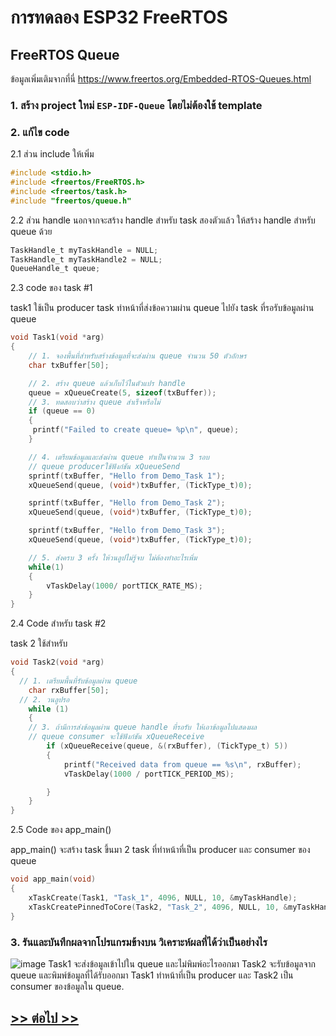 # การทดลอง ESP32 FreeRTOS 
##  FreeRTOS Queue

ข้อมูลเพิ่มเติมจากที่นี่ https://www.freertos.org/Embedded-RTOS-Queues.html

### 1. สร้าง project ใหม่ `ESP-IDF-Queue` โดยไม่ต้องใช้ template

### 2. แก้ไข code

2.1 ส่วน include ให้เพิ่ม

```c
#include <stdio.h>
#include <freertos/FreeRTOS.h>
#include <freertos/task.h>
#include "freertos/queue.h"
```


2.2 ส่วน handle นอกจากจะสร้าง handle สำหรับ task สองตัวแล้ว ให้สร้าง handle สำหรับ queue ด้วย

```c
TaskHandle_t myTaskHandle = NULL;
TaskHandle_t myTaskHandle2 = NULL;
QueueHandle_t queue;
```

2.3  code ของ task #1

task1 ใช้เป็น producer task ทำหน้าที่ส่งข้อความผ่าน queue ไปยัง task ที่รอรับข้อมูลผ่าน queue

```c
void Task1(void *arg)
{
    // 1. จองพื้นที่สำหรับสร้างข้อมูลที่จะส่งผ่าน queue จำนวน 50 ตัวอักษร
    char txBuffer[50];

    // 2. สร้าง queue แล้วเก็บไว้ในตัวแปร handle
    queue = xQueueCreate(5, sizeof(txBuffer));
    // 3. ทดสอบว่าสร้าง queue สำเร็จหรือไม่ 
    if (queue == 0)
    {
     printf("Failed to create queue= %p\n", queue);
    }

    // 4. เตรียมข้อมูลและส่งผ่าน queue ทำเป็นจำนวน 3 รอบ
    // queue producerใช้ฟังก์ชัน xQueueSend
    sprintf(txBuffer, "Hello from Demo_Task 1");
    xQueueSend(queue, (void*)txBuffer, (TickType_t)0);

    sprintf(txBuffer, "Hello from Demo_Task 2");
    xQueueSend(queue, (void*)txBuffer, (TickType_t)0);

    sprintf(txBuffer, "Hello from Demo_Task 3");
    xQueueSend(queue, (void*)txBuffer, (TickType_t)0);

    // 5. ส่งครบ 3 ครั้ง ให้วนลูปไม่รู้จบ ไม่ต้องทำอะไรเพิ่ม
    while(1)
    {
        vTaskDelay(1000/ portTICK_RATE_MS);
    }
}
```

2.4 Code สำหรับ task #2

task 2 ใช้สำหรับ

```c
void Task2(void *arg)
{
  // 1. เตรียมพื้นที่รับข้อมูลผ่าน queue
	char rxBuffer[50];
  // 2. วนลูปรอ
	while (1)
	{
    // 3. ถ้ามีการส่งข้อมูลผ่าน queue handle ที่รอรับ ให้เอาข้อมูลไปแสดงผล
    // queue consumer จะใช้ฟังก์ชัน xQueueReceive 
		if (xQueueReceive(queue, &(rxBuffer), (TickType_t) 5))
		{
			printf("Received data from queue == %s\n", rxBuffer);
			vTaskDelay(1000 / portTICK_PERIOD_MS);

		}
	}
}
```
2.5 Code ของ app_main()

app_main() จะสร้าง task ขึ้นมา 2 task ที่ทำหน้าที่เป็น producer และ consumer ของ queue


```c
void app_main(void)
{
	xTaskCreate(Task1, "Task_1", 4096, NULL, 10, &myTaskHandle);
	xTaskCreatePinnedToCore(Task2, "Task_2", 4096, NULL, 10, &myTaskHandle2, 1);
}
```

### 3. รันและบันทึกผลจากโปรแกรมข้างบน วิเคราะห์ผลที่ได้ว่าเป็นอย่างไร
![image](https://github.com/user-attachments/assets/46c1049b-2da8-4623-b590-dddadbd2079f)
Task1 จะส่งข้อมูลเข้าไปใน queue และไม่พิมพ์อะไรออกมา
Task2 จะรับข้อมูลจาก queue และพิมพ์ข้อมูลที่ได้รับออกมา
Task1 ทำหน้าที่เป็น producer และ Task2 เป็น consumer ของข้อมูลใน queue.

## [>> ต่อไป >>](./ESP32-FreeRTOS-Labsheet-8.md) 
